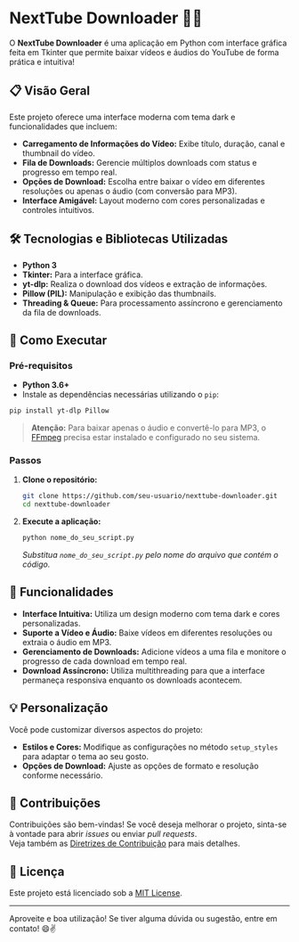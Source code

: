 # NextTube Downloader 🚀🎥

O **NextTube Downloader** é uma aplicação em Python com interface gráfica feita em Tkinter que permite baixar vídeos e áudios do YouTube de forma prática e intuitiva!

## 📋 Visão Geral

Este projeto oferece uma interface moderna com tema dark e funcionalidades que incluem:
- **Carregamento de Informações do Vídeo:** Exibe título, duração, canal e thumbnail do vídeo.
- **Fila de Downloads:** Gerencie múltiplos downloads com status e progresso em tempo real.
- **Opções de Download:** Escolha entre baixar o vídeo em diferentes resoluções ou apenas o áudio (com conversão para MP3).
- **Interface Amigável:** Layout moderno com cores personalizadas e controles intuitivos.

## 🛠 Tecnologias e Bibliotecas Utilizadas

- **Python 3**  
- **Tkinter:** Para a interface gráfica.  
- **yt-dlp:** Realiza o download dos vídeos e extração de informações.  
- **Pillow (PIL):** Manipulação e exibição das thumbnails.  
- **Threading & Queue:** Para processamento assíncrono e gerenciamento da fila de downloads.

## 🚀 Como Executar

### Pré-requisitos

- **Python 3.6+**  
- Instale as dependências necessárias utilizando o `pip`:

```bash
pip install yt-dlp Pillow
```

> **Atenção:** Para baixar apenas o áudio e convertê-lo para MP3, o [FFmpeg](https://ffmpeg.org/) precisa estar instalado e configurado no seu sistema.

### Passos

1. **Clone o repositório:**

   ```bash
   git clone https://github.com/seu-usuario/nexttube-downloader.git
   cd nexttube-downloader
   ```

2. **Execute a aplicação:**

   ```bash
   python nome_do_seu_script.py
   ```

   *Substitua `nome_do_seu_script.py` pelo nome do arquivo que contém o código.*

## 📌 Funcionalidades

- **Interface Intuitiva:** Utiliza um design moderno com tema dark e cores personalizadas.  
- **Suporte a Vídeo e Áudio:** Baixe vídeos em diferentes resoluções ou extraia o áudio em MP3.  
- **Gerenciamento de Downloads:** Adicione vídeos a uma fila e monitore o progresso de cada download em tempo real.  
- **Download Assíncrono:** Utiliza multithreading para que a interface permaneça responsiva enquanto os downloads acontecem.

## 💡 Personalização

Você pode customizar diversos aspectos do projeto:
- **Estilos e Cores:** Modifique as configurações no método `setup_styles` para adaptar o tema ao seu gosto.
- **Opções de Download:** Ajuste as opções de formato e resolução conforme necessário.

## 🤝 Contribuições

Contribuições são bem-vindas! Se você deseja melhorar o projeto, sinta-se à vontade para abrir *issues* ou enviar *pull requests*.  
Veja também as [Diretrizes de Contribuição](CONTRIBUTING.md) para mais detalhes.

## 📄 Licença

Este projeto está licenciado sob a [MIT License](LICENSE).

---

Aproveite e boa utilização! Se tiver alguma dúvida ou sugestão, entre em contato! 😄✌️
